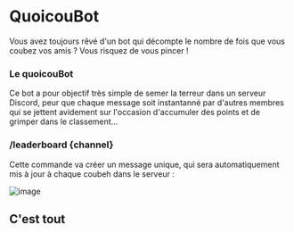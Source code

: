 # QuoicouBot
Vous avez toujours rêvé d'un bot qui décompte le nombre de fois que vous coubez vos amis ? 
Vous risquez de vous pincer !

### Le quoicouBot
Ce bot a pour objectif très simple de semer la terreur dans un serveur Discord, peur que chaque message soit instantanné par d'autres membres qui se jettent avidement sur l'occasion d'accumuler des 
points et de grimper dans le classement...

### /leaderboard {channel}
Cette commande va créer un message unique, qui sera automatiquement mis à jour à chaque coubeh dans le serveur :

![image](https://github.com/Mathiousse/CoubehBot/assets/58639269/fd7cf264-5906-4776-be47-fcc75e1d4b0d)

## C'est tout
